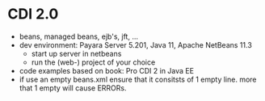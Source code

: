 # CDI 2.0
* beans, managed beans, ejb's, jft, ...
* dev environment: Payara Server 5.201, Java 11, Apache NetBeans 11.3
    * start up server in netbeans
    * run the (web-) project of your choice
* code examples based on book: Pro CDI 2 in Java EE
* if use an empty beans.xml ensure that it consitsts of 1 empty line. more that 1 empty will cause ERRORs.